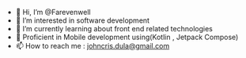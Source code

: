 - 👋 Hi, I’m @Farevenwell 
- 👀 I’m interested in software development
- 🌱 I’m currently learning about front end related technologies 
- 🌱 Proficient in Mobile development using(Kotlin , Jetpack Compose)
- 📫 How to reach me : johncris.dula@gmail.com

<!---
Farevenwell/Farevenwell is a ✨ special ✨ repository because its `README.md` (this file) appears on your GitHub profile.
You can click the Preview link to take a look at your changes.
--->
